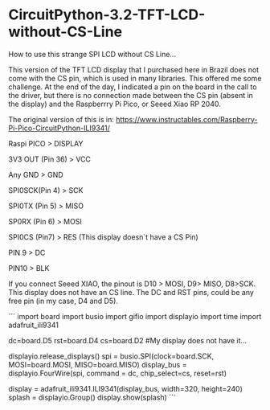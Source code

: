 # CircuitPython-3.2-TFT-LCD-without-CS-Line
How to use this strange SPI LCD without CS Line...

This version of the TFT LCD display that I purchased here in Brazil does not come with the CS pin, which is used in many libraries. This offered me some challenge. At the end of the day, I indicated a pin on the board in the call to the driver, but there is no connection made between the CS pin (absent in the display) and the Raspberrry Pi Pico, or Seeed Xiao RP 2040.

The original version of this is in: https://www.instructables.com/Raspberry-Pi-Pico-CircuitPython-ILI9341/

Raspi PICO > DISPLAY

3V3 OUT (Pin 36) > VCC

Any GND > GND

SPI0SCK(Pin 4) > SCK

SPI0TX (Pin 5) > MISO

SP0RX (Pin 6) > MOSI

SPI0CS (Pin7) > RES (This display doesn´t have a CS Pin)

PIN 9 > DC

PIN10 > BLK

If you connect Seeed XIAO, the pinout is D10 > MOSI, D9> MISO, D8>SCK. This display does not have an CS line.
The DC and RST pins, could be any free pin (in my case, D4 and D5). 

´´´
import board
import busio
import gifio
import displayio
import time
import adafruit_ili9341

dc=board.D5
rst=board.D4
cs=board.D2 #My display does not have it...

displayio.release_displays()
spi = busio.SPI(clock=board.SCK, MOSI=board.MOSI, MISO=board.MISO)
display_bus = displayio.FourWire(spi, command = dc, chip_select=cs, reset=rst)

display = adafruit_ili9341.ILI9341(display_bus, width=320, height=240)
splash = displayio.Group()
display.show(splash)
´´´
